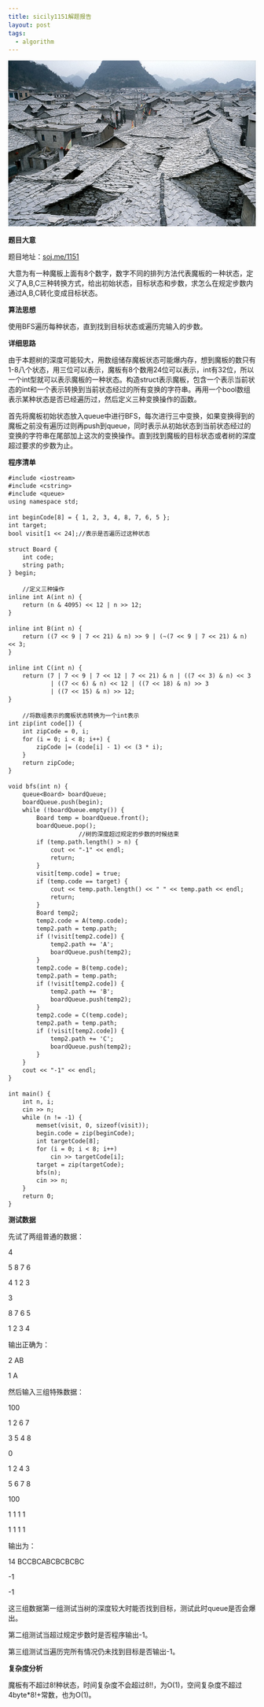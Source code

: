 ```yaml
---
title: sicily1151解题报告
layout: post
tags:
  - algorithm
---
```


![](/media/files/2014/10/11_2.jpg)

**题目大意**

题目地址：[soj.me/1151](http://soj.me/1151)

大意为有一种魔板上面有8个数字，数字不同的排列方法代表魔板的一种状态，定义了A,B,C三种转换方式，给出初始状态，目标状态和步数，求怎么在规定步数内通过A,B,C转化变成目标状态。

**算法思想**

使用BFS遍历每种状态，直到找到目标状态或遍历完输入的步数。

**详细思路**

由于本题树的深度可能较大，用数组储存魔板状态可能爆内存，想到魔板的数只有1-8八个状态，用三位可以表示，魔板有8个数用24位可以表示，int有32位，所以一个int型就可以表示魔板的一种状态。构造struct表示魔板，包含一个表示当前状态的int和一个表示转换到当前状态经过的所有变换的字符串。再用一个bool数组表示某种状态是否已经遍历过，然后定义三种变换操作的函数。

首先将魔板初始状态放入queue中进行BFS，每次进行三中变换，如果变换得到的魔板之前没有遍历过则再push到queue，同时表示从初始状态到当前状态经过的变换的字符串在尾部加上这次的变换操作。直到找到魔板的目标状态或者树的深度超过要求的步数为止。

**程序清单**

    #include <iostream>
    #include <cstring>
    #include <queue>
    using namespace std;

    int beginCode[8] = { 1, 2, 3, 4, 8, 7, 6, 5 };
    int target;
    bool visit[1 << 24];//表示是否遍历过这种状态

    struct Board {
        int code;
        string path;
    } begin;

		//定义三种操作
    inline int A(int n) {
        return (n & 4095) << 12 | n >> 12;
    }

    inline int B(int n) {
        return ((7 << 9 | 7 << 21) & n) >> 9 | (~(7 << 9 | 7 << 21) & n) << 3;
    }

    inline int C(int n) {
        return (7 | 7 << 9 | 7 << 12 | 7 << 21) & n | ((7 << 3) & n) << 3
                | ((7 << 6) & n) << 12 | ((7 << 18) & n) >> 3
                | ((7 << 15) & n) >> 12;
    }

		//将数组表示的魔板状态转换为一个int表示
    int zip(int code[]) {
        int zipCode = 0, i;
        for (i = 0; i < 8; i++) {
            zipCode |= (code[i] - 1) << (3 * i);
        }
        return zipCode;
    }

    void bfs(int n) {
        queue<Board> boardQueue;
        boardQueue.push(begin);
        while (!boardQueue.empty()) {
            Board temp = boardQueue.front();
            boardQueue.pop();
						//树的深度超过规定的步数的时候结束
            if (temp.path.length() > n) {
                cout << "-1" << endl;
                return;
            }
            visit[temp.code] = true;
            if (temp.code == target) {
                cout << temp.path.length() << " " << temp.path << endl;
                return;
            }
            Board temp2;
            temp2.code = A(temp.code);
            temp2.path = temp.path;
            if (!visit[temp2.code]) {
                temp2.path += 'A';
                boardQueue.push(temp2);
            }
            temp2.code = B(temp.code);
            temp2.path = temp.path;
            if (!visit[temp2.code]) {
                temp2.path += 'B';
                boardQueue.push(temp2);
            }
            temp2.code = C(temp.code);
            temp2.path = temp.path;
            if (!visit[temp2.code]) {
                temp2.path += 'C';
                boardQueue.push(temp2);
            }
        }
        cout << "-1" << endl;
    }

    int main() {
        int n, i;
        cin >> n;
        while (n != -1) {
            memset(visit, 0, sizeof(visit));
            begin.code = zip(beginCode);
            int targetCode[8];
            for (i = 0; i < 8; i++)
                cin >> targetCode[i];
            target = zip(targetCode);
            bfs(n);
            cin >> n;
        }
        return 0;
    }    

**测试数据**

先试了两组普通的数据：

4

5 8 7 6

4 1 2 3

3

8 7 6 5

1 2 3 4

输出正确为：

2 AB

1 A

然后输入三组特殊数据：

100

1 2 6 7

3 5 4 8

0

1 2 4 3

5 6 7 8

100

1 1 1 1

1 1 1 1

输出为：

14 BCCBCABCBCBCBC

-1

-1

这三组数据第一组测试当树的深度较大时能否找到目标，测试此时queue是否会爆出。

第二组测试当超过规定步数时是否程序输出-1。

第三组测试当遍历完所有情况仍未找到目标是否输出-1。

**复杂度分析**

魔板有不超过8!种状态，时间复杂度不会超过8!!，为O(1)，空间复杂度不超过4byte*8!+常数，也为O(1)。



